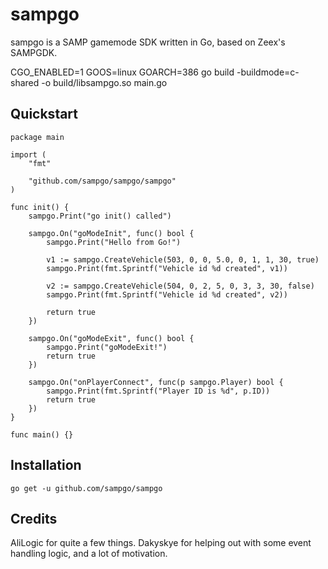 # sampgo
sampgo is a SAMP gamemode SDK written in Go, based on Zeex's SAMPGDK.

CGO_ENABLED=1 GOOS=linux GOARCH=386 go build -buildmode=c-shared -o build/libsampgo.so main.go

## Quickstart
```
package main

import (
	"fmt"

	"github.com/sampgo/sampgo/sampgo"
)

func init() {
	sampgo.Print("go init() called")

	sampgo.On("goModeInit", func() bool {
		sampgo.Print("Hello from Go!")

		v1 := sampgo.CreateVehicle(503, 0, 0, 5.0, 0, 1, 1, 30, true)
		sampgo.Print(fmt.Sprintf("Vehicle id %d created", v1))

		v2 := sampgo.CreateVehicle(504, 0, 2, 5, 0, 3, 3, 30, false)
		sampgo.Print(fmt.Sprintf("Vehicle id %d created", v2))

		return true
	})

	sampgo.On("goModeExit", func() bool {
		sampgo.Print("goModeExit!")
		return true
	})

	sampgo.On("onPlayerConnect", func(p sampgo.Player) bool {
		sampgo.Print(fmt.Sprintf("Player ID is %d", p.ID))
		return true
	})
}

func main() {}
```

## Installation
```
go get -u github.com/sampgo/sampgo
```

## Credits
AliLogic for quite a few things.
Dakyskye for helping out with some event handling logic, and a lot of motivation.